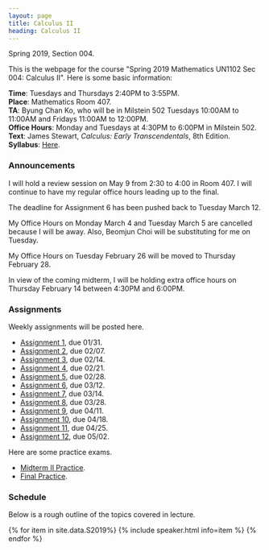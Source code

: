 ```yaml
---
layout: page
title: Calculus II
heading: Calculus II
---
```

<span class="subheading">Spring 2019, Section 004.</span>

This is the webpage for the course "Spring 2019 Mathematics UN1102 Sec 004:
Calculus II".
Here is some basic information:

**Time**: Tuesdays and Thursdays 2:40PM to 3:55PM.<br/>
**Place**: Mathematics Room 407.<br/>
**TA**: Byung Chan Ko, who will be in Milstein 502 Tuesdays 10:00AM to 11:00AM and
Fridays 11:00AM to 12:00PM.<br/>
**Office Hours**: Monday and Tuesdays at 4:30PM to 6:00PM in Milstein 502.<br/>
**Text**: James Stewart, *Calculus: Early Transcendentals*, 8th Edition.<br/>
**Syllabus**: [Here](/assets/S2019-syllabus.pdf).

### Announcements

I will hold a review session on May 9 from 2:30 to 4:00 in Room 407.
I will continue to have my regular office hours leading up to the final.

The deadline for Assignment 6 has been pushed back to Tuesday March 12.

My Office Hours on Monday March 4 and Tuesday March 5 are cancelled because
I will be away.
Also, Beomjun Choi will be substituting for me on Tuesday.

My Office Hours on Tuesday February 26 will be moved to Thursday February 28.

In view of the coming midterm, I will be holding extra office hours on Thursday
February 14 between 4:30PM and 6:00PM.

### Assignments

Weekly assignments will be posted here.

- [Assignment 1](/assets/S2019-HW1.pdf), due 01/31.
- [Assignment 2](/assets/S2019-HW2.pdf), due 02/07.
- [Assignment 3](/assets/S2019-HW3.pdf), due 02/14.
- [Assignment 4](/assets/S2019-HW4.pdf), due 02/21.
- [Assignment 5](/assets/S2019-HW5.pdf), due 02/28.
- [Assignment 6](/assets/S2019-HW6.pdf), due 03/12.
- [Assignment 7](/assets/S2019-HW7.pdf), due 03/14.
- [Assignment 8](/assets/S2019-HW8.pdf), due 03/28.
- [Assignment 9](/assets/S2019-HW9.pdf), due 04/11.
- [Assignment 10](/assets/S2019-HW10.pdf), due 04/18.
- [Assignment 11](/assets/S2019-HW11.pdf), due 04/25.
- [Assignment 12](/assets/S2019-HW12.pdf), due 05/02.

Here are some practice exams.

- [Midterm II Practice](/assets/S2019-P2.pdf).
- [Final Practice](/assets/S2019-FP.pdf).

### Schedule

Below is a rough outline of the topics covered in lecture.


<dl>
{% for item in site.data.S2019%}
{% include speaker.html info=item %}
{% endfor %}
</dl>
